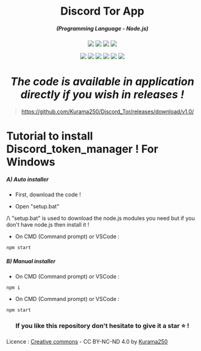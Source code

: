 <h1 align="center">Discord Tor App</h1>
<em><h5 align="center">(Programming Language - Node.js)</h5></em>

<p align="center">
  <img src="https://img.shields.io/github/stars/Kurama250/Discord_Tor">
  <img src="https://img.shields.io/github/license/Kurama250/Discord_Tor">
  <img src="https://img.shields.io/github/repo-size/Kurama250/Discord_Tor">
  <img src="https://img.shields.io/badge/stability-stable-green">
</p>

<p align="center">
  <img src="https://img.shields.io/npm/v/module-name">
  <img src="https://img.shields.io/npm/v/fs?label=fs">
  <img src="https://img.shields.io/npm/v/path?label=path">
  <img src="https://img.shields.io/npm/v/https?label=https">
  <img src="https://img.shields.io/npm/v/electron?label=electron">
  <img src="https://img.shields.io/npm/v/electron-builder?label=electron-builder">
</p>

<em><h1 align="center">The code is available in application directly if you wish in releases !</h1></em>
> https://github.com/Kurama250/Discord_Tor/releases/download/v1.0/

# Tutorial to install Discord_token_manager ! For Windows

<h5>A) Auto installer</h5>

- First, download the code !

- Open "setup.bat"

/\ "setup.bat" is used to download the node.js modules you need but if you don't have node.js then install it !

- On CMD (Command prompt) or VSCode :

```shell
npm start
```

<h5>B) Manual installer</h5>

- On CMD (Command prompt) or VSCode :

```shell
npm i
```

- On CMD (Command prompt) or VSCode :

```shell
npm start
```

<h3 align="center">If you like this repository don't hesitate to give it a star ⭐ !</h3>

Licence : [Creative commons](https://creativecommons.org/licenses/by-nc-nd/4.0/deed.en) - CC BY-NC-ND 4.0 by [Kurama250](https://github.com/Kurama250)
